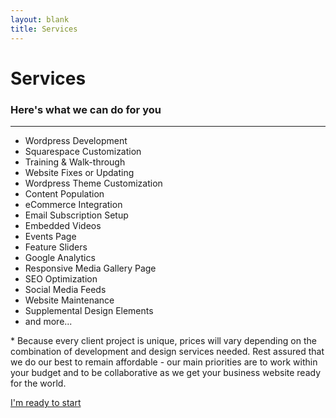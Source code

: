 ```yaml
---
layout: blank
title: Services
---
```

<div class="row_md">
	<div class="container_md text_center">
		<h1 class="page_title">Services</h1>
		<h3 class="page_subtitle text_pad_bottom">Here's what we can do for you</h3>
		<hr class="divider">
		<ul class="page_base_list">
			<li>
				<i class="fa fa-wordpress page_list_icon" aria-hidden="true"></i>
				Wordpress Development
			</li>
			<li>
				<i class="fa fa-square page_list_icon" aria-hidden="true"></i>
				Squarespace Customization
			</li>
			<li>
				<i class="fa fa-file-text-o page_list_icon" aria-hidden="true"></i>
				Training & Walk-through
			</li>
			<li>
				<i class="fa fa-wrench page_list_icon" aria-hidden="true"></i>
				Website Fixes or Updating
			</li>
			<li>
				<i class="fa fa-wordpress page_list_icon" aria-hidden="true"></i>
				Wordpress Theme Customization
			</li>
			<li>
				<i class="fa fa-files-o page_list_icon" aria-hidden="true"></i>
				Content Population
			</li>
			<li>
				<i class="fa fa-shopping-cart page_list_icon" aria-hidden="true"></i>
				eCommerce Integration
			</li>
			<li>
				<i class="fa fa-envelope-o page_list_icon" aria-hidden="true"></i>
				Email Subscription Setup
			</li>
			<li>
				<i class="fa fa-youtube-square page_list_icon" aria-hidden="true"></i>
				Embedded Videos
			</li>
			<li>
				<i class="fa fa-calendar page_list_icon" aria-hidden="true"></i>
				Events Page
			</li>
			<li>
				<i class="fa fa-picture-o page_list_icon" aria-hidden="true"></i>
				Feature Sliders
			</li>
			<li>
				<i class="fa fa-google page_list_icon" aria-hidden="true"></i>
				Google Analytics
			</li>
			<li>
				<i class="fa fa-th-large page_list_icon" aria-hidden="true"></i>
				Responsive Media Gallery Page
			</li>
			<li>
				<i class="fa fa-line-chart page_list_icon" aria-hidden="true"></i>
				SEO Optimization
			</li>
			<li>
				<i class="fa fa-share-alt page_list_icon" aria-hidden="true"></i>
				Social Media Feeds
			</li>
			<li>
				<i class="fa fa-cogs page_list_icon" aria-hidden="true"></i>
				Website Maintenance
			</li>
			<li>
				<i class="fa fa-paint-brush page_list_icon" aria-hidden="true"></i>
				Supplemental Design Elements
			</li>
			<li>
				<i class="fa fa-ellipsis-h page_list_icon" aria-hidden="true"></i>
				and more...
			</li>
		</ul>
		<div class="row_xs">
			<div class="container_lg text_center text_small">
				<p><span class="text_red">*</span> Because every client project is unique, prices will vary depending on the combination of development and design services needed. Rest assured that we do our best to remain affordable - our main priorities are to work within your budget and to be collaborative as we get your business website ready for the world.</p>
			</div>
		</div>
		<a class="page_submit" href="/contact">I'm ready to start</a>
	</div>
</div>
